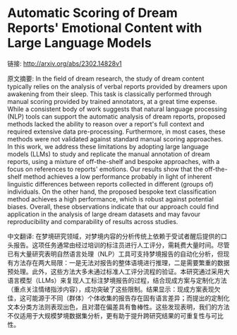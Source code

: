 # Automatic Scoring of Dream Reports' Emotional Content with Large Language Models

链接: http://arxiv.org/abs/2302.14828v1

原文摘要:
In the field of dream research, the study of dream content typically relies
on the analysis of verbal reports provided by dreamers upon awakening from
their sleep. This task is classically performed through manual scoring provided
by trained annotators, at a great time expense. While a consistent body of work
suggests that natural language processing (NLP) tools can support the automatic
analysis of dream reports, proposed methods lacked the ability to reason over a
report's full context and required extensive data pre-processing. Furthermore,
in most cases, these methods were not validated against standard manual scoring
approaches. In this work, we address these limitations by adopting large
language models (LLMs) to study and replicate the manual annotation of dream
reports, using a mixture of off-the-shelf and bespoke approaches, with a focus
on references to reports' emotions. Our results show that the off-the-shelf
method achieves a low performance probably in light of inherent linguistic
differences between reports collected in different (groups of) individuals. On
the other hand, the proposed bespoke text classification method achieves a high
performance, which is robust against potential biases. Overall, these
observations indicate that our approach could find application in the analysis
of large dream datasets and may favour reproducibility and comparability of
results across studies.

中文翻译:
在梦境研究领域，对梦境内容的分析传统上依赖于受试者醒后提供的口头报告。这项任务通常由经过培训的标注员进行人工评分，需耗费大量时间。尽管已有大量研究表明自然语言处理（NLP）工具可支持梦境报告的自动化分析，但现有方法存在两大局限：一是无法对报告的整体语境进行推理，二是需要繁重的数据预处理。此外，这些方法大多未通过标准人工评分流程的验证。本研究通过采用大语言模型（LLMs）来复现人工标注梦境报告的过程，结合现成方案与定制化方法（重点关注情绪指涉内容），成功突破了这些限制。结果显示：现成方案表现欠佳，这可能源于不同（群体）个体收集的报告存在固有语言差异；而提出的定制化文本分类方法则表现出色，且对潜在偏差具有鲁棒性。这些发现表明，我们的方法不仅适用于大规模梦境数据集分析，更有助于提升跨研究结果的可重复性与可比性。


